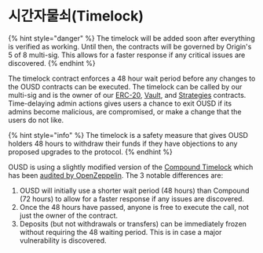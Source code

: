 # 시간자물쇠\(Timelock\)

{% hint style="danger" %}
The timelock will be added soon after everything is verified as working. Until then, the contracts will be governed by Origin's 5 of 8 multi-sig. This allows for a faster response if any critical issues are discovered.
{% endhint %}

The timelock contract enforces a 48 hour wait period before any changes to the OUSD contracts can be executed. The timelock can be called by our multi-sig and is the owner of our [ERC-20](../erc-20.md), [Vault](timelock-1.md), and [Strategies](strategies.md) contracts. Time-delaying admin actions gives users a chance to exit OUSD if its admins become malicious, are compromised, or make a change that the users do not like.

{% hint style="info" %}
The timelock is a safety measure that gives OUSD holders 48 hours to withdraw their funds if they have objections to any proposed upgrades to the protocol.
{% endhint %}

OUSD is using a slightly modified version of the [Compound Timelock](https://compound.finance/docs/governance) which has been [audited by OpenZeppelin](https://blog.openzeppelin.com/compound-finance-patch-audit/). The 3 notable differences are:

1. OUSD will initially use a shorter wait period \(48 hours\) than Compound \(72 hours\) to allow for a faster response if any issues are discovered.
2. Once the 48 hours have passed, anyone is free to execute the call, not just the owner of the contract.
3. Deposits \(but not withdrawals or transfers\) can be immediately frozen without requiring the 48 waiting period. This is in case a major vulnerability is discovered.

